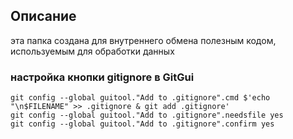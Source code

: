 ## Описание

эта папка создана для внутреннего обмена полезным кодом, используемым для обработки данных 

### настройка кнопки gitignore в GitGui
```
git config --global guitool."Add to .gitignore".cmd $'echo "\n$FILENAME" >> .gitignore & git add .gitignore'
git config --global guitool."Add to .gitignore".needsfile yes
git config --global guitool."Add to .gitignore".confirm yes
```